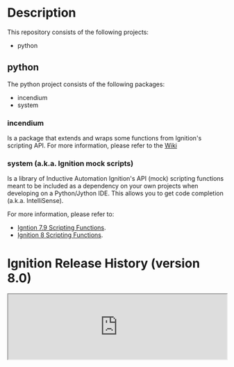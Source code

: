 # Description
This repository consists of the following projects:
* python

## python
The python project consists of the following packages:
* incendium
* system

### incendium
Is a package that extends and wraps some functions from Ignition's scripting API.  For more information, please refer to
the [Wiki](https://github.com/thecesrom/Ignition/wiki/incendium)

### system (a.k.a. Ignition mock scripts)
Is a library of Inductive Automation Ignition's API (mock) scripting functions meant to be included as a dependency on your
own projects when developing on a Python/Jython IDE. This allows you to get code completion (a.k.a. IntelliSense).

For more information, please refer to:
* [Igntion 7.9 Scripting Functions](https://docs.inductiveautomation.com/display/DOC79/Scripting+Functions).
* [Ignition 8 Scripting Functions](https://docs.inductiveautomation.com/display/DOC80/Scripting+Functions).

# Ignition Release History (version 8.0)
<iframe src="https://docs.google.com/spreadsheets/d/e/2PACX-1vSp4_O4zIgc1XH-cJ-smKsC1IaTEP66q7fVLoTqrOYhFrOer13klGduTVoZmj3WR7Q50Tr9U7q-7T0k/pubchart?oid=1217054176&amp;format=interactive" width="100%"></iframe>
